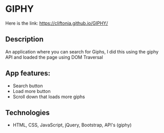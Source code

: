 # GIPHY

Here is the link: https://cliftonia.github.io/GIPHY/

## Description

An application where you can search for Giphs, I did this using the giphy API and loaded the page using DOM Traversal

## App features:

- Search button
- Load more button
- Scroll down that loads more giphs

## Technologies

- HTML, CSS, JavaScript, jQuery, Bootstrap, API's (giphy)
